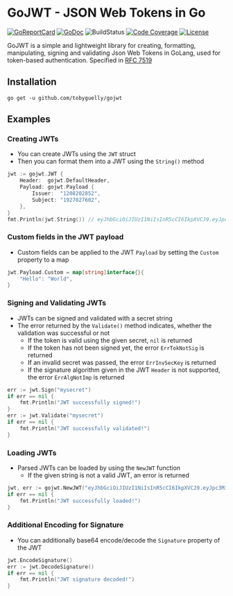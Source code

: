 # GoJWT - JSON Web Tokens in Go
[![GoReportCard](https://goreportcard.com/badge/github.com/tobyguelly/gojwt)](https://goreportcard.com/report/github.com/tobyguelly/gojwt)
[![GoDoc](https://godoc.org/github.com/tobyguelly/gojwt?status.svg)](https://godoc.org/github.com/tobyguelly/gojwt)
![BuildStatus](https://img.shields.io/github/workflow/status/tobyguelly/gojwt/Run%20Unit%20Tests)
[![Code Coverage](https://gocover.io/_badge/github.com/tobyguelly/gojwt)](https://gocover.io/github.com/tobyguelly/gojwt)
[![License](https://img.shields.io/badge/license-MIT-blue.svg?style=flat)](https://raw.githubusercontent.com/tobyguelly/gojwt/main/LICENSE)

GoJWT is a simple and lightweight library for creating, formatting, manipulating, signing and validating Json Web Tokens in GoLang, used for token-based authentication. Specified in [RFC 7519](https://datatracker.ietf.org/doc/html/rfc7519)

## Installation
```
go get -u github.com/tobyguelly/gojwt
```

## Examples

### Creating JWTs
- You can create JWTs using the `JWT` struct
- Then you can format them into a JWT using the `String()` method
```go
jwt := gojwt.JWT {
	Header:  gojwt.DefaultHeader,
	Payload: gojwt.Payload {
		Issuer:  "1208202852",
		Subject: "1927027602",
	},
}
fmt.Println(jwt.String()) // eyJhbGciOiJIUzI1NiIsInR5cCI6IkpXVCJ9.eyJpc3MiOiIxMjA4MjAyODUyIiwic3ViIjoiMTkyNzAyNzYwMiJ9.-BUwqkL2DFgHTSaAdVsnrppM9R2QkpAGlpZp3N2Wir4
```

### Custom fields in the JWT payload
- Custom fields can be applied to the JWT `Payload` by setting the `Custom` property to a map
```go
jwt.Payload.Custom = map[string]interface{}{
	"Hello": "World",
}
```

### Signing and Validating JWTs
- JWTs can be signed and validated with a secret string
- The error returned by the `Validate()` method indicates, whether the validation was successful or not
  - If the token is valid using the given secret, `nil` is returned
  - If the token has not been signed yet, the error `ErrTokNotSig` is returned
  - If an invalid secret was passed, the error `ErrInvSecKey` is returned
  - If the signature algorithm given in the JWT `Header` is not supported, the error `ErrAlgNotImp` is returned
```go
err := jwt.Sign("mysecret")
if err == nil {
	fmt.Println("JWT successfully signed!")
}
err := jwt.Validate("mysecret")
if err == nil {
	fmt.Println("JWT successfully validated!")
}
```

### Loading JWTs
- Parsed JWTs can be loaded by using the `NewJWT` function
  - If the given string is not a valid JWT, an error is returned
```go
jwt, err := gojwt.NewJWT("eyJhbGciOiJIUzI1NiIsInR5cCI6IkpXVCJ9.eyJpc3MiOiIxMjA4MjAyODUyIiwic3ViIjoiMTkyNzAyNzYwMiJ9.-BUwqkL2DFgHTSaAdVsnrppM9R2QkpAGlpZp3N2Wir4")
if err == nil {
	fmt.Println("JWT successfully loaded!")
}
```

### Additional Encoding for Signature
- You can additionally base64 encode/decode the `Signature` property of the JWT
```go
jwt.EncodeSignature()
err := jwt.DecodeSignature()
if err == nil {
	fmt.Println("JWT signature decoded!")
}
```

